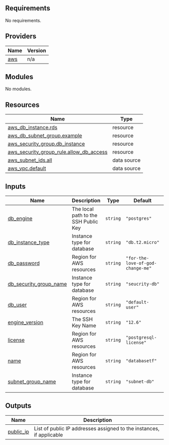 <!-- BEGIN_TF_DOCS -->
## Requirements

No requirements.

## Providers

| Name | Version |
|------|---------|
| <a name="provider_aws"></a> [aws](#provider\_aws) | n/a |

## Modules

No modules.

## Resources

| Name | Type |
|------|------|
| [aws_db_instance.rds](https://registry.terraform.io/providers/hashicorp/aws/latest/docs/resources/db_instance) | resource |
| [aws_db_subnet_group.example](https://registry.terraform.io/providers/hashicorp/aws/latest/docs/resources/db_subnet_group) | resource |
| [aws_security_group.db_instance](https://registry.terraform.io/providers/hashicorp/aws/latest/docs/resources/security_group) | resource |
| [aws_security_group_rule.allow_db_access](https://registry.terraform.io/providers/hashicorp/aws/latest/docs/resources/security_group_rule) | resource |
| [aws_subnet_ids.all](https://registry.terraform.io/providers/hashicorp/aws/latest/docs/data-sources/subnet_ids) | data source |
| [aws_vpc.default](https://registry.terraform.io/providers/hashicorp/aws/latest/docs/data-sources/vpc) | data source |

## Inputs

| Name | Description | Type | Default | Required |
|------|-------------|------|---------|:--------:|
| <a name="input_db_engine"></a> [db\_engine](#input\_db\_engine) | The local path to the SSH Public Key | `string` | `"postgres"` | no |
| <a name="input_db_instance_type"></a> [db\_instance\_type](#input\_db\_instance\_type) | Instance type for database | `string` | `"db.t2.micro"` | no |
| <a name="input_db_password"></a> [db\_password](#input\_db\_password) | Region for AWS resources | `string` | `"for-the-love-of-god-change-me"` | no |
| <a name="input_db_security_group_name"></a> [db\_security\_group\_name](#input\_db\_security\_group\_name) | Instance type for database | `string` | `"seucrity-db"` | no |
| <a name="input_db_user"></a> [db\_user](#input\_db\_user) | Region for AWS resources | `string` | `"default-user"` | no |
| <a name="input_engine_version"></a> [engine\_version](#input\_engine\_version) | The SSH Key Name | `string` | `"12.6"` | no |
| <a name="input_license"></a> [license](#input\_license) | Region for AWS resources | `string` | `"postgresql-license"` | no |
| <a name="input_name"></a> [name](#input\_name) | Region for AWS resources | `string` | `"databasetf"` | no |
| <a name="input_subnet_group_name"></a> [subnet\_group\_name](#input\_subnet\_group\_name) | Instance type for database | `string` | `"subnet-db"` | no |

## Outputs

| Name | Description |
|------|-------------|
| <a name="output_public_ip"></a> [public\_ip](#output\_public\_ip) | List of public IP addresses assigned to the instances, if applicable |
<!-- END_TF_DOCS -->
